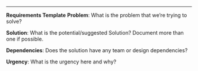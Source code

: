 ---
**Requirements Template**
**Problem**: What is the problem that we’re trying to solve?

**Solution**: What is the potential/suggested Solution? Document more than one if possible.

**Dependencies**: Does the solution have any team or design dependencies?

**Urgency**: What is the urgency here and why?
